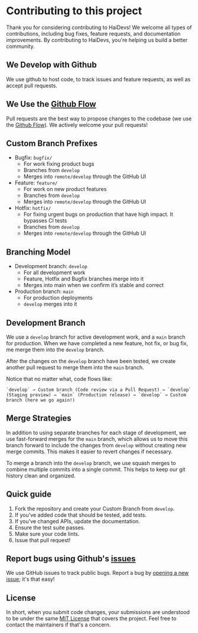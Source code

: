# Contributing to this project
Thank you for considering contributing to HaiDevs! We welcome all types of contributions, including bug fixes, feature requests, and documentation improvements. By contributing to HaiDevs, you're helping us build a better community.

## We Develop with Github
We use github to host code, to track issues and feature requests, as well as accept pull requests.

## We Use the [Github Flow](https://guides.github.com/introduction/flow/index.html)

Pull requests are the best way to propose changes to the codebase (we use the [Github Flow](https://guides.github.com/introduction/flow/index.html)). We actively welcome your pull requests!

## Custom Branch Prefixes

- Bugfix: `bugfix/`
  - For work fixing product bugs
  - Branches from `develop`
  - Merges into `remote/develop` through the GitHub UI
- Feature: `feature/`
  - For work on new product features
  - Branches from `develop`
  - Merges into `remote/develop` through the GitHub UI
- Hotfix: `hotfix/`
  - For fixing urgent bugs on production that have high impact. It bypasses CI tests
  - Branches from `develop`
  - Merges into `remote/develop` through the GitHub UI

## Branching Model

- Development branch: `develop`
  - For all development work
  - Feature, Hotfix and Bugfix branches merge into it
  - Merges into main when we confirm it’s stable and correct
- Production branch: `main`
  - For production deployments
  - `develop` merges into it

## Development Branch

We use a `develop` branch for active development work, and a `main` branch for production. When we have completed a new feature, hot fix, or bug fix, me merge them into the `develop` branch.

After the changes on the `develop` branch have been tested, we create another pull request to merge them into the `main` branch.

Notice that no matter what, code flows like:

    `develop` → Custom branch (Code review via a Pull Request) → `develop` (Staging preview) → `main` (Production release) → `develop` → Custom branch (here we go again!)

## Merge Strategies

In addition to using separate branches for each stage of development, we use fast-forward merges for the `main` branch, which allows us to move this branch forward to include the changes from `develop` without creating new merge commits. This makes it easier to revert changes if necessary.

To merge a branch into the `develop` branch, we use squash merges to combine multiple commits into a single commit. This helps to keep our git history clean and organized.

## Quick guide

1. Fork the repository and create your Custom Branch from `develop`.
2. If you've added code that should be tested, add tests.
3. If you've changed APIs, update the documentation.
4. Ensure the test suite passes.
5. Make sure your code lints.
6. Issue that pull request!

## Report bugs using Github's [issues](https://github.com/HaiDevs/haidevs-website/issues)
We use GitHub issues to track public bugs. Report a bug by [opening a new issue](https://github.com/HaiDevs/haidevs-website/issues/new/choose); it's that easy!

## License

In short, when you submit code changes, your submissions are understood to be under the same [MIT License](https://github.com/HaiDevs/HaiDevs/blob/main/LICENSE) that covers the project. Feel free to contact the maintainers if that's a concern.

